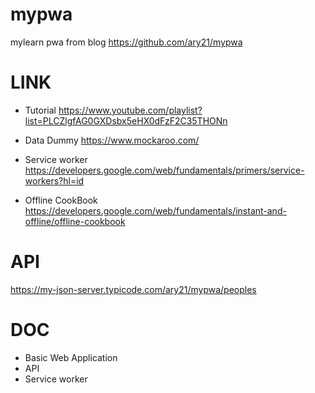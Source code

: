 # mypwa
mylearn pwa from blog 
https://github.com/ary21/mypwa

# LINK
- Tutorial
https://www.youtube.com/playlist?list=PLCZlgfAG0GXDsbx5eHX0dFzF2C35THONn

- Data Dummy
https://www.mockaroo.com/

- Service worker
https://developers.google.com/web/fundamentals/primers/service-workers?hl=id

- Offline CookBook
https://developers.google.com/web/fundamentals/instant-and-offline/offline-cookbook


# API
https://my-json-server.typicode.com/ary21/mypwa/peoples


# DOC
- Basic Web Application
- API
- Service worker
